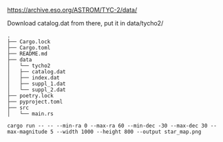 https://archive.eso.org/ASTROM/TYC-2/data/

Download catalog.dat from there, put it in data/tycho2/
```
.
├── Cargo.lock
├── Cargo.toml
├── README.md
├── data
│   └── tycho2
│   ├── catalog.dat
│   ├── index.dat
│   ├── suppl_1.dat
│   └── suppl_2.dat
├── poetry.lock
├── pyproject.toml
├── src
│   └── main.rs
```

```
cargo run -- -- --min-ra 0 --max-ra 60 --min-dec -30 --max-dec 30 --max-magnitude 5 --width 1000 --height 800 --output star_map.png
```
